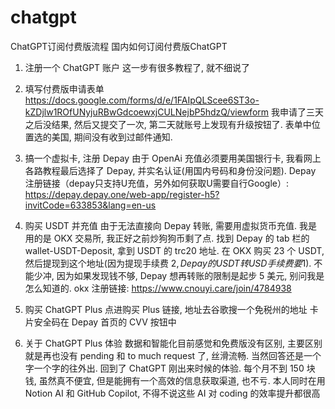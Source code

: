 # chatgpt
ChatGPT订阅付费版流程 国内如何订阅付费版ChatGPT


1. 注册一个 ChatGPT 账户
这一步有很多教程了, 就不细说了

2. 填写付费版申请表单
https://docs.google.com/forms/d/e/1FAIpQLScee6ST3o-kZDjlw1ROfUNyjuRBwGdcoewxjCULNejbP5hdzQ/viewform
我申请了三天之后没结果, 然后又提交了一次, 第二天就账号上发现有升级按钮了. 表单中位置选的美国, 期间没有收到过邮件通知.

3. 搞一个虚拟卡, 注册 Depay
由于 OpenAi 充值必须要用美国银行卡, 我看网上各路教程最后选择了 Depay, 并实名认证(用国内号码和身份没问题).
Depay 注册链接（depay只支持U充值，另外如何获取U需要自行Google）:
https://depay.depay.one/web-app/register-h5?invitCode=633853&lang=en-us

4. 购买 USDT 并充值
由于无法直接向 Depay 转账, 需要用虚拟货币充值. 我是用的是 OKX 交易所, 我正好之前炒狗狗币剩了点.
找到 Depay 的 tab 栏的 wallet-USDT-Deposit, 拿到 USDT 的 trc20 地址.
在 OKX 购买 23 个 USDT, 然后提现到这个地址(因为提现手续费 2$, Depay 的 USDT 转 USD 手续费要 1$).
不能少冲, 因为如果发现钱不够, Depay 想再转账的限制是起步 5 美元, 别问我是怎么知道的.
okx 注册链接: https://www.cnouyi.care/join/4784938

5. 购买 ChatGPT Plus
点进购买 Plus 链接, 地址去谷歌搜一个免税州的地址
卡片安全码在 Depay 首页的 CVV 按钮中

6. 关于 ChatGPT Plus 体验
数据和智能化目前感觉和免费版没有区别, 主要区别就是再也没有 pending 和 to much request 了, 丝滑流畅. 当然回答还是一个字一个字的往外出. 回到了 ChatGPT 刚出来时候的体验.
每个月不到 150 块钱, 虽然真不便宜, 但是能拥有一个高效的信息获取渠道, 也不亏. 本人同时在用 Notion AI 和 GitHub Copilot, 不得不说这些 AI 对 coding 的效率提升都很高
